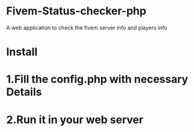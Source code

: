 # Fivem-Status-checker-php
A web application to check the fivem server info and players info

# Install

# 1.Fill the config.php with necessary Details
# 2.Run it in your web server
